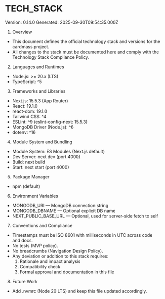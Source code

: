 # TECH_STACK

Version: 0.14.0
Generated: 2025-09-30T09:54:35.000Z

1. Overview
- This document defines the official technology stack and versions for the cardmass project.
- All changes to the stack must be documented here and comply with the Technology Stack Compliance Policy.

2. Languages and Runtimes
- Node.js: >= 20.x (LTS)
- TypeScript: ^5

3. Frameworks and Libraries
- Next.js: 15.5.3 (App Router)
- React: 19.1.0
- react-dom: 19.1.0
- Tailwind CSS: ^4
- ESLint: ^9 (eslint-config-next: 15.5.3)
- MongoDB Driver (Node.js): ^6
- dotenv: ^16

4. Module System and Bundling
- Module System: ES Modules (Next.js default)
- Dev Server: next dev (port 4000)
- Build: next build
- Start: next start (port 4000)

5. Package Manager
- npm (default)

6. Environment Variables
- MONGODB_URI — MongoDB connection string
- MONGODB_DBNAME — Optional explicit DB name
- NEXT_PUBLIC_BASE_URL — Optional, used for server-side fetch to self

7. Conventions and Compliance
- Timestamps must be ISO 8601 with milliseconds in UTC across code and docs.
- No tests (MVP policy).
- No breadcrumbs (Navigation Design Policy).
- Any deviation or addition to this stack requires:
  1) Rationale and impact analysis
  2) Compatibility check
  3) Formal approval and documentation in this file

8. Future Work
- Add .nvmrc (Node 20 LTS) and keep this file updated accordingly.
